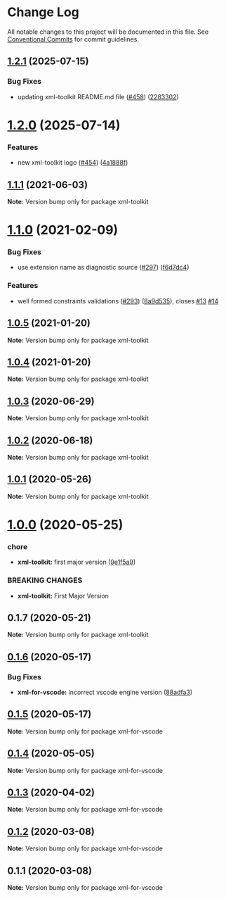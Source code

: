 # Change Log

All notable changes to this project will be documented in this file.
See [Conventional Commits](https://conventionalcommits.org) for commit guidelines.

## [1.2.1](https://github.com/SAP/xml-tools/tree/master/packages/xml-toolkit/compare/xml-toolkit@1.2.0...xml-toolkit@1.2.1) (2025-07-15)

### Bug Fixes

- updating xml-toolkit README.md file ([#458](https://github.com/SAP/xml-tools/tree/master/packages/xml-toolkit/issues/458)) ([2283302](https://github.com/SAP/xml-tools/tree/master/packages/xml-toolkit/commit/2283302fae161106299179e5aa8822a9bc7010bc))

# [1.2.0](https://github.com/SAP/xml-tools/tree/master/packages/xml-toolkit/compare/xml-toolkit@1.1.1...xml-toolkit@1.2.0) (2025-07-14)

### Features

- new xml-toolkit logo ([#454](https://github.com/SAP/xml-tools/tree/master/packages/xml-toolkit/issues/454)) ([4a1888f](https://github.com/SAP/xml-tools/tree/master/packages/xml-toolkit/commit/4a1888fb5128a8373d6e16de5db7e97ba6577311))

## [1.1.1](https://github.com/SAP/xml-tools/tree/master/packages/xml-toolkit/compare/xml-toolkit@1.1.0...xml-toolkit@1.1.1) (2021-06-03)

**Note:** Version bump only for package xml-toolkit

# [1.1.0](https://github.com/SAP/xml-tools/tree/master/packages/xml-toolkit/compare/xml-toolkit@1.0.5...xml-toolkit@1.1.0) (2021-02-09)

### Bug Fixes

- use extension name as diagnostic source ([#297](https://github.com/SAP/xml-tools/tree/master/packages/xml-toolkit/issues/297)) ([f6d7dc4](https://github.com/SAP/xml-tools/tree/master/packages/xml-toolkit/commit/f6d7dc42a05c4e1d7c9ab3f1fbe35ecb1eb820fa))

### Features

- well formed constraints validations ([#293](https://github.com/SAP/xml-tools/tree/master/packages/xml-toolkit/issues/293)) ([8a9d535](https://github.com/SAP/xml-tools/tree/master/packages/xml-toolkit/commit/8a9d535e95a52b9dfc1068d2e203b09bd08e1066)), closes [#13](https://github.com/SAP/xml-tools/tree/master/packages/xml-toolkit/issues/13) [#14](https://github.com/SAP/xml-tools/tree/master/packages/xml-toolkit/issues/14)

## [1.0.5](https://github.com/SAP/xml-tools/tree/master/packages/xml-toolkit/compare/xml-toolkit@1.0.4...xml-toolkit@1.0.5) (2021-01-20)

**Note:** Version bump only for package xml-toolkit

## [1.0.4](https://github.com/SAP/xml-tools/tree/master/packages/xml-toolkit/compare/xml-toolkit@1.0.3...xml-toolkit@1.0.4) (2021-01-20)

**Note:** Version bump only for package xml-toolkit

## [1.0.3](https://github.com/SAP/xml-tools/tree/master/packages/xml-toolkit/compare/xml-toolkit@1.0.2...xml-toolkit@1.0.3) (2020-06-29)

**Note:** Version bump only for package xml-toolkit

## [1.0.2](https://github.com/SAP/xml-tools/tree/master/packages/xml-toolkit/compare/xml-toolkit@1.0.1...xml-toolkit@1.0.2) (2020-06-18)

**Note:** Version bump only for package xml-toolkit

## [1.0.1](https://github.com/SAP/xml-tools/tree/master/packages/xml-toolkit/compare/xml-toolkit@1.0.0...xml-toolkit@1.0.1) (2020-05-26)

**Note:** Version bump only for package xml-toolkit

# [1.0.0](https://github.com/SAP/xml-tools/tree/master/packages/xml-toolkit/compare/xml-toolkit@0.1.7...xml-toolkit@1.0.0) (2020-05-25)

### chore

- **xml-toolkit:** first major version ([9e1f5a9](https://github.com/SAP/xml-tools/tree/master/packages/xml-toolkit/commit/9e1f5a9))

### BREAKING CHANGES

- **xml-toolkit:** First Major Version

## 0.1.7 (2020-05-21)

**Note:** Version bump only for package xml-toolkit

## [0.1.6](https://github.com/SAP/xml-tools/compare/xml-for-vscode@0.1.5...xml-for-vscode@0.1.6) (2020-05-17)

### Bug Fixes

- **xml-for-vscode:** incorrect vscode engine version ([88adfa3](https://github.com/SAP/xml-tools/commit/88adfa3))

## [0.1.5](https://github.com/SAP/xml-tools/compare/xml-for-vscode@0.1.4...xml-for-vscode@0.1.5) (2020-05-17)

**Note:** Version bump only for package xml-for-vscode

## [0.1.4](https://github.com/SAP/xml-tools/compare/xml-for-vscode@0.1.3...xml-for-vscode@0.1.4) (2020-05-05)

**Note:** Version bump only for package xml-for-vscode

## [0.1.3](https://github.com/SAP/xml-tools/compare/xml-for-vscode@0.1.2...xml-for-vscode@0.1.3) (2020-04-02)

**Note:** Version bump only for package xml-for-vscode

## [0.1.2](https://github.com/SAP/xml-tools/compare/xml-for-vscode@0.1.1...xml-for-vscode@0.1.2) (2020-03-08)

**Note:** Version bump only for package xml-for-vscode

## 0.1.1 (2020-03-08)

**Note:** Version bump only for package xml-for-vscode
